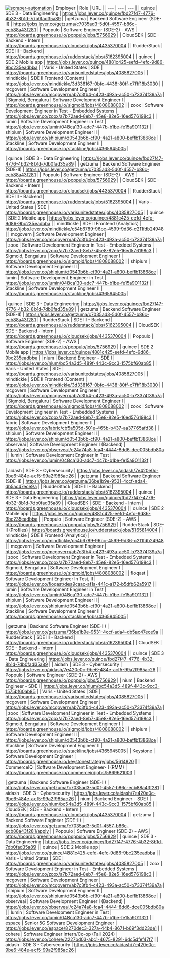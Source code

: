 [![scraper-automation](https://github.com/azad-ali786/Job_Openings/actions/workflows/scraper-automation.yml/badge.svg)](https://github.com/azad-ali786/Job_Openings/actions/workflows/scraper-automation.yml)
| Employer | Role | URL |
| --- | --- | --- |
| quince | SDE 3 - Data Engineering | https://jobs.lever.co/quince/fbd27f47-4776-4b32-8b1d-7db0fad35a89 |
| getzuma | Backend Software Engineer (SDE-II) | https://jobs.lever.co/getzuma/c7035ad3-5d0f-4557-b86c-ecb88a43f281 |
| Poppulo | Software Engineer (SDE-2) - AWS | https://boards.greenhouse.io/poppulo/jobs/5756929 |
| CloudSEK | SDE - Backend - Intern | https://boards.greenhouse.io/cloudsek/jobs/4435370004 |
| RudderStack | SDE III - Backend | https://boards.greenhouse.io/rudderstack/jobs/5162395004 |
| quince | SDE 2 Mobile app | https://jobs.lever.co/quince/4881c425-eefd-4efc-9d86-9bc235eadbba |
| Varis - United States | SDE | https://boards.greenhouse.io/varisunitedstates/jobs/4085827005 |
| mindtickle | SDE II Frontend (Content) | https://jobs.lever.co/mindtickle/3d338167-0bfc-4438-80ff-c7fff18b3030 |
| mcgovern | Software Development Engineer | https://jobs.lever.co/mcgovern/ab7c3fb4-c423-493a-ac50-b73374f39a7a |
| Sigmoid, Bengaluru | Software Development Engineer I | https://boards.greenhouse.io/sigmoid/jobs/4808088002 |
| zoox | Software Development Engineer in Test - Embedded Systems | https://jobs.lever.co/zoox/a7b72aed-8eb7-45e8-82e5-16ed576198c3 |
| lumin | Software Development Engineer in Test | https://jobs.lever.co/lumin/048ca130-adc7-447b-b1be-fe15a901132f |
| shipium | Software Development Engineer II | https://jobs.lever.co/shipium/d0543b6b-cf90-4a21-a800-beffb13868ce |
| Stackline | Software Development  Engineer II | https://boards.greenhouse.io/stackline/jobs/4365945005 |

| quince | SDE 3 - Data Engineering | https://jobs.lever.co/quince/fbd27f47-4776-4b32-8b1d-7db0fad35a89 |
| getzuma | Backend Software Engineer (SDE-II) | https://jobs.lever.co/getzuma/c7035ad3-5d0f-4557-b86c-ecb88a43f281 |
| Poppulo | Software Engineer (SDE-2) - AWS | https://boards.greenhouse.io/poppulo/jobs/5756929 |
| CloudSEK | SDE - Backend - Intern | https://boards.greenhouse.io/cloudsek/jobs/4435370004 |
| RudderStack | SDE III - Backend | https://boards.greenhouse.io/rudderstack/jobs/5162395004 |
| Varis - United States | SDE | https://boards.greenhouse.io/varisunitedstates/jobs/4085827005 |
| quince | SDE 2 Mobile app | https://jobs.lever.co/quince/4881c425-eefd-4efc-9d86-9bc235eadbba |
| mindtickle | SDE II Frontend (Analytics) | https://jobs.lever.co/mindtickle/c54b6789-96bc-4599-9d36-c211fdb24948 |
| mcgovern | Software Development Engineer | https://jobs.lever.co/mcgovern/ab7c3fb4-c423-493a-ac50-b73374f39a7a |
| zoox | Software Development Engineer in Test - Embedded Systems | https://jobs.lever.co/zoox/a7b72aed-8eb7-45e8-82e5-16ed576198c3 |
| Sigmoid, Bengaluru | Software Development Engineer I | https://boards.greenhouse.io/sigmoid/jobs/4808088002 |
| shipium | Software Development Engineer II | https://jobs.lever.co/shipium/d0543b6b-cf90-4a21-a800-beffb13868ce |
| lumin | Software Development Engineer in Test | https://jobs.lever.co/lumin/048ca130-adc7-447b-b1be-fe15a901132f |
| Stackline | Software Development  Engineer II | https://boards.greenhouse.io/stackline/jobs/4365945005 |

| quince | SDE 3 - Data Engineering | https://jobs.lever.co/quince/fbd27f47-4776-4b32-8b1d-7db0fad35a89 |
| getzuma | Backend Software Engineer (SDE-II) | https://jobs.lever.co/getzuma/c7035ad3-5d0f-4557-b86c-ecb88a43f281 |
| RudderStack | SDE III - Backend | https://boards.greenhouse.io/rudderstack/jobs/5162395004 |
| CloudSEK | SDE - Backend - Intern | https://boards.greenhouse.io/cloudsek/jobs/4435370004 |
| Poppulo | Software Engineer (SDE-2) - AWS | https://boards.greenhouse.io/poppulo/jobs/5756929 |
| quince | SDE 2 Mobile app | https://jobs.lever.co/quince/4881c425-eefd-4efc-9d86-9bc235eadbba |
| nium | Backend Engineer - SDE I | https://jobs.lever.co/nium/bc54a3d5-489f-443c-9cc3-1575bf60ab85 |
| Varis - United States | SDE | https://boards.greenhouse.io/varisunitedstates/jobs/4085827005 |
| mindtickle | SDE II Frontend (Content) | https://jobs.lever.co/mindtickle/3d338167-0bfc-4438-80ff-c7fff18b3030 |
| mcgovern | Software Development Engineer | https://jobs.lever.co/mcgovern/ab7c3fb4-c423-493a-ac50-b73374f39a7a |
| Sigmoid, Bengaluru | Software Development Engineer I | https://boards.greenhouse.io/sigmoid/jobs/4808088002 |
| zoox | Software Development Engineer in Test - Embedded Systems | https://jobs.lever.co/zoox/a7b72aed-8eb7-45e8-82e5-16ed576198c3 |
| fabric | Software Development Engineer II | https://jobs.lever.co/fabric/cb5a505d-501e-465b-b437-aa37765afd38 |
| shipium | Software Development Engineer II | https://jobs.lever.co/shipium/d0543b6b-cf90-4a21-a800-beffb13868ce |
| observeai | Software Development Engineer I (Backend) | https://jobs.lever.co/observeai/c24a74a8-fca4-4444-8dd6-dce005bdb80a |
| lumin | Software Development Engineer in Test | https://jobs.lever.co/lumin/048ca130-adc7-447b-b1be-fe15a901132f |

| aidash | SDE 3 - Cybersecurity | https://jobs.lever.co/aidash/7e420e0c-9be6-484e-acf5-99a2f985ac26 |
| getzuma | Backend Software Engineer (SDE-II) | https://jobs.lever.co/getzuma/36be1b9e-9531-4ccf-ada4-db5ac47ece9a |
| RudderStack | SDE III - Backend | https://boards.greenhouse.io/rudderstack/jobs/5162395004 |
| quince | SDE 3 - Data Engineering | https://jobs.lever.co/quince/fbd27f47-4776-4b32-8b1d-7db0fad35a89 |
| CloudSEK | SDE - Backend - Intern | https://boards.greenhouse.io/cloudsek/jobs/4435370004 |
| quince | SDE 2 Mobile app | https://jobs.lever.co/quince/4881c425-eefd-4efc-9d86-9bc235eadbba |
| Poppulo | Software Engineer (SDE-2) - AWS | https://boards.greenhouse.io/poppulo/jobs/5756929 |
| RudderStack | SDE-II (Profiles) | https://boards.greenhouse.io/rudderstack/jobs/5165814004 |
| mindtickle | SDE II Frontend (Analytics) | https://jobs.lever.co/mindtickle/c54b6789-96bc-4599-9d36-c211fdb24948 |
| mcgovern | Software Development Engineer | https://jobs.lever.co/mcgovern/ab7c3fb4-c423-493a-ac50-b73374f39a7a |
| zoox | Software Development Engineer in Test - Embedded Systems | https://jobs.lever.co/zoox/a7b72aed-8eb7-45e8-82e5-16ed576198c3 |
| Sigmoid, Bengaluru | Software Development Engineer I | https://boards.greenhouse.io/sigmoid/jobs/4808088002 |
| floqast | Software Development Engineer In Test, II | https://jobs.lever.co/floqast/dea9caac-af1a-441c-a172-b5dfb62a5917 |
| lumin | Software Development Engineer in Test | https://jobs.lever.co/lumin/048ca130-adc7-447b-b1be-fe15a901132f |
| shipium | Software Development Engineer II | https://jobs.lever.co/shipium/d0543b6b-cf90-4a21-a800-beffb13868ce |
| Stackline | Software Development  Engineer II | https://boards.greenhouse.io/stackline/jobs/4365945005 |

| getzuma | Backend Software Engineer (SDE-II) | https://jobs.lever.co/getzuma/36be1b9e-9531-4ccf-ada4-db5ac47ece9a |
| RudderStack | SDE III - Backend | https://boards.greenhouse.io/rudderstack/jobs/5162395004 |
| CloudSEK | SDE - Backend - Intern | https://boards.greenhouse.io/cloudsek/jobs/4435370004 |
| quince | SDE 3 - Data Engineering | https://jobs.lever.co/quince/fbd27f47-4776-4b32-8b1d-7db0fad35a89 |
| aidash | SDE 3 - Cybersecurity | https://jobs.lever.co/aidash/7e420e0c-9be6-484e-acf5-99a2f985ac26 |
| Poppulo | Software Engineer (SDE-2) - AWS | https://boards.greenhouse.io/poppulo/jobs/5756929 |
| nium | Backend Engineer - SDE I | https://jobs.lever.co/nium/bc54a3d5-489f-443c-9cc3-1575bf60ab85 |
| Varis - United States | SDE | https://boards.greenhouse.io/varisunitedstates/jobs/4085827005 |
| mcgovern | Software Development Engineer | https://jobs.lever.co/mcgovern/ab7c3fb4-c423-493a-ac50-b73374f39a7a |
| zoox | Software Development Engineer in Test - Embedded Systems | https://jobs.lever.co/zoox/a7b72aed-8eb7-45e8-82e5-16ed576198c3 |
| Sigmoid, Bengaluru | Software Development Engineer I | https://boards.greenhouse.io/sigmoid/jobs/4808088002 |
| shipium | Software Development Engineer II | https://jobs.lever.co/shipium/d0543b6b-cf90-4a21-a800-beffb13868ce |
| Stackline | Software Development  Engineer II | https://boards.greenhouse.io/stackline/jobs/4365945005 |
| Keystone | Software Development Engineer | https://boards.greenhouse.io/keystonestrategy/jobs/5614820 |
| CommerceIQ | Software Development Engineer- I (RMM) | https://boards.greenhouse.io/commerceiq/jobs/5869621003 |

| getzuma | Backend Software Engineer (SDE-II) | https://jobs.lever.co/getzuma/c7035ad3-5d0f-4557-b86c-ecb88a43f281 |
| aidash | SDE 3 - Cybersecurity | https://jobs.lever.co/aidash/7e420e0c-9be6-484e-acf5-99a2f985ac26 |
| nium | Backend Engineer - SDE I | https://jobs.lever.co/nium/bc54a3d5-489f-443c-9cc3-1575bf60ab85 |
| CloudSEK | SDE - Backend - Intern | https://boards.greenhouse.io/cloudsek/jobs/4435370004 |
| getzuma | Backend Software Engineer (SDE-II) | https://jobs.lever.co/getzuma/c7035ad3-5d0f-4557-b86c-ecb88a43f281/apply |
| Poppulo | Software Engineer (SDE-2) - AWS | https://boards.greenhouse.io/poppulo/jobs/5756929 |
| quince | SDE 3 - Data Engineering | https://jobs.lever.co/quince/fbd27f47-4776-4b32-8b1d-7db0fad35a89 |
| quince | SDE 2 Mobile app | https://jobs.lever.co/quince/4881c425-eefd-4efc-9d86-9bc235eadbba |
| Varis - United States | SDE | https://boards.greenhouse.io/varisunitedstates/jobs/4085827005 |
| zoox | Software Development Engineer in Test - Embedded Systems | https://jobs.lever.co/zoox/a7b72aed-8eb7-45e8-82e5-16ed576198c3 |
| mcgovern | Software Development Engineer | https://jobs.lever.co/mcgovern/ab7c3fb4-c423-493a-ac50-b73374f39a7a |
| shipium | Software Development Engineer II | https://jobs.lever.co/shipium/d0543b6b-cf90-4a21-a800-beffb13868ce |
| observeai | Software Development Engineer I (Backend) | https://jobs.lever.co/observeai/c24a74a8-fca4-4444-8dd6-dce005bdb80a |
| lumin | Software Development Engineer in Test | https://jobs.lever.co/lumin/048ca130-adc7-447b-b1be-fe15a901132f |
| espace | Senior 5G Software Development Engineer | https://jobs.lever.co/espace/8270dec3-327a-44b4-8671-b69f3dd23de1 |
| cohere | Software Engineer Intern/Co-op (Fall 2024) | https://jobs.lever.co/cohere/2227bd03-abc1-4675-8291-6dc5dfef47f7 |
| aidash | SDE 3 - Cybersecurity | https://jobs.lever.co/aidash/7e420e0c-9be6-484e-acf5-99a2f985ac26 |
